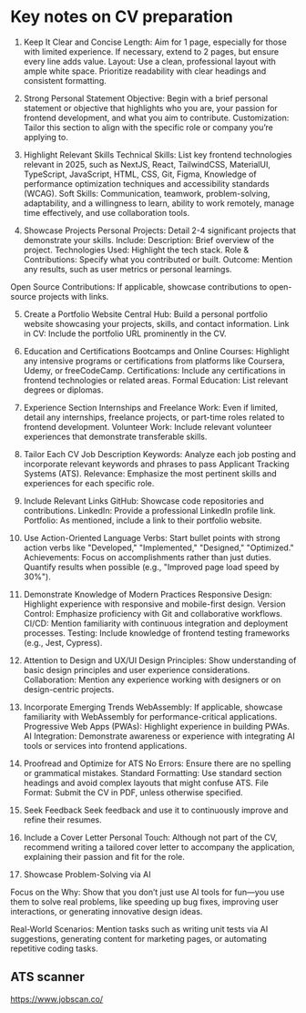 # Key notes on CV preparation

1. Keep It Clear and Concise
Length: Aim for 1 page, especially for those with limited experience. If necessary, extend to 2 pages, but ensure every line adds value.
Layout: Use a clean, professional layout with ample white space. Prioritize readability with clear headings and consistent formatting.

2. Strong Personal Statement
Objective: Begin with a brief personal statement or objective that highlights who you are, your passion for frontend development, and what you aim to contribute.
Customization: Tailor this section to align with the specific role or company you’re applying to.

3. Highlight Relevant Skills
Technical Skills: List key frontend technologies relevant in 2025, such as NextJS, React, TailwindCSS, MaterialUI, TypeScript, JavaScript, HTML, CSS, Git, Figma, Knowledge of performance optimization techniques and accessibility standards (WCAG).
Soft Skills: Communication, teamwork, problem-solving, adaptability, and a willingness to learn, ability to work remotely, manage time effectively, and use collaboration tools.

4. Showcase Projects
Personal Projects: Detail 2-4 significant projects that demonstrate your skills. Include:
Description: Brief overview of the project.
Technologies Used: Highlight the tech stack.
Role & Contributions: Specify what you contributed or built.
Outcome: Mention any results, such as user metrics or personal learnings.

Open Source Contributions: If applicable, showcase contributions to open-source projects with links.

5. Create a Portfolio Website
Central Hub: Build a personal portfolio website showcasing your projects, skills, and contact information.
Link in CV: Include the portfolio URL prominently in the CV.

6. Education and Certifications
Bootcamps and Online Courses: Highlight any intensive programs or certifications from platforms like Coursera, Udemy, or freeCodeCamp.
Certifications: Include any certifications in frontend technologies or related areas.
Formal Education: List relevant degrees or diplomas.

7. Experience Section
Internships and Freelance Work: Even if limited, detail any internships, freelance projects, or part-time roles related to frontend development.
Volunteer Work: Include relevant volunteer experiences that demonstrate transferable skills.

8. Tailor Each CV
Job Description Keywords: Analyze each job posting and incorporate relevant keywords and phrases to pass Applicant Tracking Systems (ATS).
Relevance: Emphasize the most pertinent skills and experiences for each specific role.

9. Include Relevant Links
GitHub: Showcase code repositories and contributions.
LinkedIn: Provide a professional LinkedIn profile link.
Portfolio: As mentioned, include a link to their portfolio website.

10. Use Action-Oriented Language
Verbs: Start bullet points with strong action verbs like "Developed," "Implemented," "Designed," "Optimized."
Achievements: Focus on accomplishments rather than just duties. Quantify results when possible (e.g., "Improved page load speed by 30%").

11. Demonstrate Knowledge of Modern Practices
Responsive Design: Highlight experience with responsive and mobile-first design.
Version Control: Emphasize proficiency with Git and collaborative workflows.
CI/CD: Mention familiarity with continuous integration and deployment processes.
Testing: Include knowledge of frontend testing frameworks (e.g., Jest, Cypress).

12. Attention to Design and UX/UI
Design Principles: Show understanding of basic design principles and user experience considerations.
Collaboration: Mention any experience working with designers or on design-centric projects.

13. Incorporate Emerging Trends
WebAssembly: If applicable, showcase familiarity with WebAssembly for performance-critical applications.
Progressive Web Apps (PWAs): Highlight experience in building PWAs.
AI Integration: Demonstrate awareness or experience with integrating AI tools or services into frontend applications.

14. Proofread and Optimize for ATS
No Errors: Ensure there are no spelling or grammatical mistakes.
Standard Formatting: Use standard section headings and avoid complex layouts that might confuse ATS.
File Format: Submit the CV in PDF, unless otherwise specified.

15. Seek Feedback
Seek feedback and use it to continuously improve and refine their resumes.

16. Include a Cover Letter
Personal Touch: Although not part of the CV, recommend writing a tailored cover letter to accompany the application, explaining their passion and fit for the role.


17. Showcase Problem-Solving via AI

Focus on the Why: Show that you don’t just use AI tools for fun—you use them to solve real problems, like speeding up bug fixes, improving user interactions, or generating innovative design ideas.

Real-World Scenarios: Mention tasks such as writing unit tests via AI suggestions, generating content for marketing pages, or automating repetitive coding tasks.



## ATS scanner
https://www.jobscan.co/
